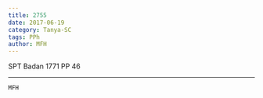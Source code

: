 ```yaml
---
title: 2755
date: 2017-06-19
category: Tanya-SC
tags: PPh
author: MFH
---
```


SPT Badan 1771 PP 46

---



`MFH`
